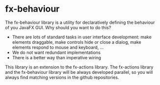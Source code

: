 fx-behaviour
============

The fx-behaviour library is a utility for declaratively defining the behaviour of you JavaFX GUI. Why should you want to do this?
+ There are lots of standard tasks in user interface development: make elements draggable, make controls hide or close a dialog, make elements respond to mouse and keyboard, ...
+ We do not want redundant implementations
+ There is a better way than imperative wiring

This library is an extension to the fx-actions library. The fx-actions library and the fx-behaviour library will be always developed parallel, so you will always find matching versions in the github repositories.
